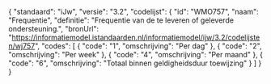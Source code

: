 {
  "standaard": "iJw",
  "versie": "3.2",
  "codelijst": {
  "id": "WMO757",
  "naam": "Frequentie",
  "definitie": "Frequentie van de te leveren of geleverde ondersteuning.",
  "bronUrl": "https://informatiemodel.istandaarden.nl/informatiemodel/ijw/3.2/codelijsten/wj757",
  "codes": [
    {
      "code": "1",
      "omschrijving": "Per dag"
    },
    {
      "code": "2",
      "omschrijving": "Per week"
    },
    {
      "code": "4",
      "omschrijving": "Per maand"
    },
    {
      "code": "6",
      "omschrijving": "Totaal binnen geldigheidsduur toewijzing"
    }
  ]
}
}
